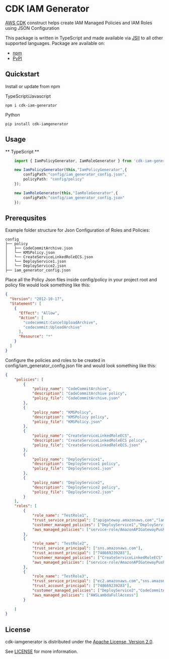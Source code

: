 # CDK IAM Generator


[AWS CDK] construct helps create IAM Managed Policies and IAM Roles using JSON Configuration  

This package is written in TypeScript and made available via [JSII] to all other supported languages. Package are available on:

- [npm]
- [PyPI]

## Quickstart

Install or update from npm

TypeScript/Javascript

```console
npm i cdk-iam-generator

```

Python

```console
pip install cdk-iamgenerator

```

## Usage

** TypeScript **

```typescript
    import { IamPolicyGenerator, IamRoleGenerator } from 'cdk-iam-generator';

    new IamPolicyGenerator(this,"IamPolicyGenerator",{
        configPath:"config/iam_generator_config.json",
        policyPath: "config/policy"
    });

    new IamRoleGenerator(this,"IamRoleGenerator",{
        configPath:"config/iam_generator_config.json"
    });
```

## Prerequsites

Example folder structure for Json Configuration of Roles and Policies: 

```
config
├── policy
│   ├── CodeCommitArchive.json
│   └── KMSPolicy.json
│   └── CreateServiceLinkedRoleECS.json
│   └── DeployService1.json
│   └── DeployService2.json
├── iam_generator_config.json

```

Place all the Policy Json files inside config/policy in your project root and policy file would look something like this:

```json
{
  "Version": "2012-10-17",
  "Statement": [
    {
      "Effect": "Allow",
      "Action": [
        "codecommit:CancelUploadArchive",
        "codecommit:UploadArchive"
      ],
      "Resource": "*"
    }
  ]
}
```

Configure the policies and roles to be created in config/iam_generator_config.json file and would look something like this:

```json
{
    "policies": [     
        {
            "policy_name": "CodeCommitArchive",
            "description": "CodeCommitArchive policy",
            "policy_file": "CodeCommitArchive.json"
        },
        {
            "policy_name": "KMSPolicy",
            "description": "KMSPolicy policy",
            "policy_file": "KMSPolicy.json"
        },
        {
            "policy_name": "CreateServiceLinkedRoleECS",
            "description": "CreateServiceLinkedRoleECS policy",
            "policy_file": "CreateServiceLinkedRoleECS.json"
        },
        {
            "policy_name": "DeployService1",
            "description": "DeployService1 policy",
            "policy_file": "DeployService1.json"
        },
        {
            "policy_name": "DeployService2",
            "description": "DeployService2 policy",
            "policy_file": "DeployService2.json"
        }
    ],
    "roles": [
        {
            "role_name": "TestRole1",
            "trust_service_principal": ["apigateway.amazonaws.com","lambda.amazonaws.com"],
            "customer_managed_policies": ["DeployService1","DeployService2","KMSPolicy"],
            "aws_managed_policies": ["service-role/AmazonAPIGatewayPushToCloudWatchLogs"]
        },
        {
            "role_name": "TestRole2",
            "trust_service_principal": ["sns.amazonaws.com"],
            "trust_account_principal": ["748669239283"],
            "customer_managed_policies": ["CreateServiceLinkedRoleECS","CodeCommitArchive","KMSPolicy"],
            "aws_managed_policies": ["service-role/AmazonAPIGatewayPushToCloudWatchLogs"]
        },
        {
            "role_name": "TestRole3",
            "trust_service_principal": ["ec2.amazonaws.com","sns.amazonaws.com"],
            "trust_account_principal": ["748669239283"],
            "customer_managed_policies": ["DeployService2","CodeCommitArchive","KMSPolicy"],
            "aws_managed_policies": ["AWSLambdaFullAccess"]
        }
        
    ]
}
```
 ## License

cdk-iamgenerator is distributed under the [Apache License, Version 2.0](https://www.apache.org/licenses/LICENSE-2.0).

See [LICENSE](./LICENSE) for more information.

[AWS CDK]: https://aws.amazon.com/cdk/
[JSII]: https://github.com/aws/jsii
[npm]: https://www.npmjs.com/package/cdk-iam-generator
[PyPI]: https://pypi.org/project/cdk-iamgenerator/






